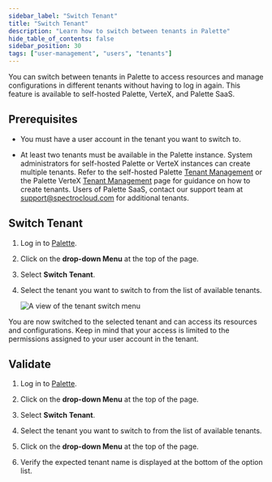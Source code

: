 ```yaml
---
sidebar_label: "Switch Tenant"
title: "Switch Tenant"
description: "Learn how to switch between tenants in Palette"
hide_table_of_contents: false
sidebar_position: 30
tags: ["user-management", "users", "tenants"]
---
```


You can switch between tenants in Palette to access resources and manage configurations in different tenants without
having to log in again. This feature is available to self-hosted Palette, VerteX, and Palette SaaS.

## Prerequisites

- You must have a user account in the tenant you want to switch to.

- At least two tenants must be available in the Palette instance. System administrators for self-hosted Palette or
  VerteX instances can create multiple tenants. Refer to the self-hosted Palette
  [Tenant Management](../../self-hosted-setup/palette/system-management/tenant-management.md) or the Palette VerteX
  [Tenant Management](../../self-hosted-setup/vertex/system-management/tenant-management.md) page for guidance on how to
  create tenants. Users of Palette SaaS, contact our support team at
  [support@spectrocloud.com](mailto:support@spectrocloud.com) for additional tenants.

## Switch Tenant

1. Log in to [Palette](https://console.spectrocloud.com).

2. Click on the **drop-down Menu** at the top of the page.

3. Select **Switch Tenant**.

4. Select the tenant you want to switch to from the list of available tenants.

   ![A view of the tenant switch menu](/user-management_authentication_switch-tenant_tenant-selection.webp)

You are now switched to the selected tenant and can access its resources and configurations. Keep in mind that your
access is limited to the permissions assigned to your user account in the tenant.

## Validate

1. Log in to [Palette](https://console.spectrocloud.com).

2. Click on the **drop-down Menu** at the top of the page.

3. Select **Switch Tenant**.

4. Select the tenant you want to switch to from the list of available tenants.

5. Click on the **drop-down Menu** at the top of the page.

6. Verify the expected tenant name is displayed at the bottom of the option list.
